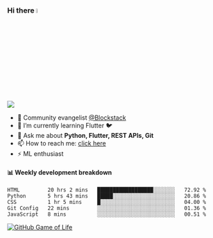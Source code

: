 ### Hi there <img src="https://camo.githubusercontent.com/35d3d11359a49bf12aebb834cc13fd81b95eff4e/68747470733a2f2f6d656469612e67697068792e636f6d2f6d656469612f6876524a434c467a6361737252346961377a2f67697068792e676966" height="5%" width="5%">

<!--
**Aman-zishan/Aman-zishan** is a ✨ _special_ ✨ repository because its `README.md` (this file) appears on your GitHub profile.-->

![](https://github-readme-stats.vercel.app/api?username=Aman-zishan&count_private=true&theme=dark&show_icons=true)




- 🔭 Community evangelist [@Blockstack](https://www.blockstack.org/)
- 🌱 I’m currently learning Flutter :bird:
- 💬 Ask me about **Python, Flutter, REST APIs, Git**
- 📫 How to reach me: [click here](https://www.amanzishan.me)
- ⚡ ML enthusiast

#### :bar_chart: Weekly development breakdown

<!--START_SECTION:waka-->
```text
HTML         20 hrs 2 mins   ██████████████████░░░░░░░   72.92 % 
Python       5 hrs 43 mins   █████░░░░░░░░░░░░░░░░░░░░   20.86 % 
CSS          1 hr 5 mins     █░░░░░░░░░░░░░░░░░░░░░░░░   04.00 % 
Git Config   22 mins         ░░░░░░░░░░░░░░░░░░░░░░░░░   01.36 % 
JavaScript   8 mins          ░░░░░░░░░░░░░░░░░░░░░░░░░   00.51 %
```
<!--END_SECTION:waka-->

[![GitHub Game of Life](https://github4life.herokuapp.com/Aman-zishan.gif?z=6)](https://github.com/Aman-zishan)

